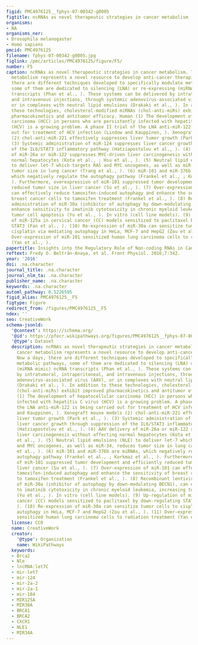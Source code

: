 ```yaml
---
figid: PMC4976125__fphys-07-00342-g0005
figtitle: ncRNAs as novel therapeutic strategies in cancer metabolism
organisms:
- NA
organisms_ner:
- Drosophila melanogaster
- Homo sapiens
pmcid: PMC4976125
filename: fphys-07-00342-g0005.jpg
figlink: /pmc/articles/PMC4976125/figure/F5/
number: F5
caption: ncRNAs as novel therapeutic strategies in cancer metabolism. Targeting cancer
  metabolism represents a novel resource to develop anti-cancer therapies. Now a days,
  there are different techniques developed to specifically modulate metabolic pathways,
  some of them are dedicated to silencing (LNA) or re-expressing (miRNA mimic) ncRNA
  transcripts (Phan et al., ). These systems can be delivered by intratumoral, intraperitoneal,
  and intravenous injections, through systemic adenovirus-associated virus (AAV),
  or in complexes with neutral lipid emulsions (Drakaki et al., ). In addition to
  these technologies, cholesterol-modified miRNAs (chol-anti-miRs) exhibit improved
  pharmacokinetics and antitumor efficacy. Human (1) The development of hepatocellular
  carcinoma (HCC) in persons who are persistently infected with hepatitis C virus
  (HCV) is a growing problem. A phase II trial of the LNA anti-miR-122 is being carried
  out for treatment of HCV infection (Lindow and Kauppinen, ). Xenograft mouse models
  (2) chol-anti-miR-221 effectively suppresses liver tumor growth (Park et al., ).
  (3) Systemic administration of miR-124 suppresses liver cancer growth through suppression
  of the IL6/STAT3 inflammatory pathway (Hatziapostolou et al., ). (4) AAV delivery
  of miR-26a or miR-122 suppresses MYC-driven liver carcinogenesis without affecting
  normal hepatocytes (Kota et al., ; Hsu et al., ). (5) Neutral lipid emulsions (NLE)
  to deliver let-7 which targets RAS and MYC oncogenes, as well as miR-34, reduces
  tumor size in lung cancer (Trang et al., ). (6) miR-101 and miR-376b are miRNAs,
  which negatively regulate the autophagy pathway (Frankel et al., ; Korkmaz et al.,
  ). Furthermore, overexpression of miR-101 suppressed tumor development and efficiently
  reduced tumor size in liver cancer (Su et al., ). (7) Over-expression of miR-101
  can effectively reduce tamoxifen-induced autophagy and enhance the sensitivity of
  breast cancer cells to tamoxifen treatment (Frankel et al., ). (8) Recombinant lentivirus
  administration of miR-30a (inhibitor of autophagy by down-modulating BECN1), can
  enhance sensitivity to imatinib cytotoxicity in chronic myeloid leukemia, increasing
  tumor cell apoptosis (Yu et al., ). In vitro (cell line models). (9) Up-regulation
  of miR-125a in cervical cancer (CC) models sensitized to paclitaxel by down-regulating
  STAT3 (Fan et al., ). (10) Re-expression of miR-30a can sensitize tumor cells to
  cisplatin via mediating autophagy in HeLa, MCF-7 and HepG2 (Zou et al., ). (11)
  Over-expression of miR-101 sensitized human lung carcinoma cells to radiation treatment
  (Yan et al., ).
papertitle: Insights into the Regulatory Role of Non-coding RNAs in Cancer Metabolism.
reftext: Fredy O. Beltrán-Anaya, et al. Front Physiol. 2016;7:342.
year: '2016'
doi: .na.character
journal_title: .na.character
journal_nlm_ta: .na.character
publisher_name: .na.character
keywords: .na.character
automl_pathway: 0.5226595
figid_alias: PMC4976125__F5
figtype: Figure
redirect_from: /figures/PMC4976125__F5
ndex: ''
seo: CreativeWork
schema-jsonld:
  '@context': https://schema.org/
  '@id': https://pfocr.wikipathways.org/figures/PMC4976125__fphys-07-00342-g0005.html
  '@type': Dataset
  description: ncRNAs as novel therapeutic strategies in cancer metabolism. Targeting
    cancer metabolism represents a novel resource to develop anti-cancer therapies.
    Now a days, there are different techniques developed to specifically modulate
    metabolic pathways, some of them are dedicated to silencing (LNA) or re-expressing
    (miRNA mimic) ncRNA transcripts (Phan et al., ). These systems can be delivered
    by intratumoral, intraperitoneal, and intravenous injections, through systemic
    adenovirus-associated virus (AAV), or in complexes with neutral lipid emulsions
    (Drakaki et al., ). In addition to these technologies, cholesterol-modified miRNAs
    (chol-anti-miRs) exhibit improved pharmacokinetics and antitumor efficacy. Human
    (1) The development of hepatocellular carcinoma (HCC) in persons who are persistently
    infected with hepatitis C virus (HCV) is a growing problem. A phase II trial of
    the LNA anti-miR-122 is being carried out for treatment of HCV infection (Lindow
    and Kauppinen, ). Xenograft mouse models (2) chol-anti-miR-221 effectively suppresses
    liver tumor growth (Park et al., ). (3) Systemic administration of miR-124 suppresses
    liver cancer growth through suppression of the IL6/STAT3 inflammatory pathway
    (Hatziapostolou et al., ). (4) AAV delivery of miR-26a or miR-122 suppresses MYC-driven
    liver carcinogenesis without affecting normal hepatocytes (Kota et al., ; Hsu
    et al., ). (5) Neutral lipid emulsions (NLE) to deliver let-7 which targets RAS
    and MYC oncogenes, as well as miR-34, reduces tumor size in lung cancer (Trang
    et al., ). (6) miR-101 and miR-376b are miRNAs, which negatively regulate the
    autophagy pathway (Frankel et al., ; Korkmaz et al., ). Furthermore, overexpression
    of miR-101 suppressed tumor development and efficiently reduced tumor size in
    liver cancer (Su et al., ). (7) Over-expression of miR-101 can effectively reduce
    tamoxifen-induced autophagy and enhance the sensitivity of breast cancer cells
    to tamoxifen treatment (Frankel et al., ). (8) Recombinant lentivirus administration
    of miR-30a (inhibitor of autophagy by down-modulating BECN1), can enhance sensitivity
    to imatinib cytotoxicity in chronic myeloid leukemia, increasing tumor cell apoptosis
    (Yu et al., ). In vitro (cell line models). (9) Up-regulation of miR-125a in cervical
    cancer (CC) models sensitized to paclitaxel by down-regulating STAT3 (Fan et al.,
    ). (10) Re-expression of miR-30a can sensitize tumor cells to cisplatin via mediating
    autophagy in HeLa, MCF-7 and HepG2 (Zou et al., ). (11) Over-expression of miR-101
    sensitized human lung carcinoma cells to radiation treatment (Yan et al., ).
  license: CC0
  name: CreativeWork
  creator:
    '@type': Organization
    name: WikiPathways
  keywords:
  - Brca2
  - Nle
  - lncRNA:let7C
  - mir-let7
  - mir-124
  - mir-2a-2
  - mir-2a-1
  - mir-184
  - MIR125A
  - MIR30A
  - BRCA1
  - BRCA2
  - CXCR1
  - NLE1
  - MIR34A
---
```

